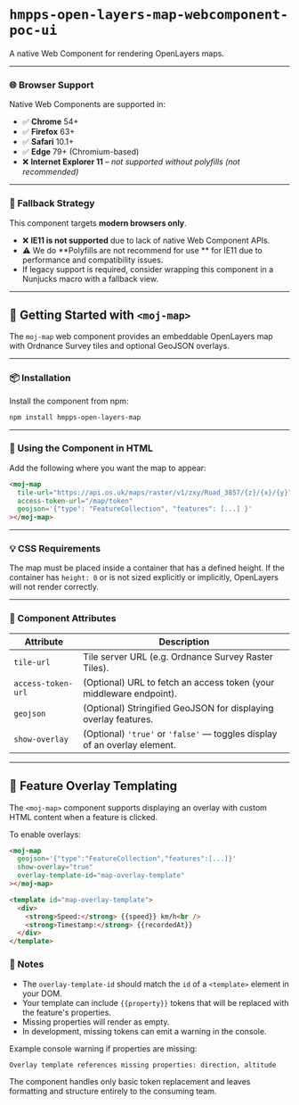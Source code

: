 
# `hmpps-open-layers-map-webcomponent-poc-ui`

A native Web Component for rendering OpenLayers maps.

---

### 🌐 Browser Support

Native Web Components are supported in:

- ✅ **Chrome** 54+
- ✅ **Firefox** 63+
- ✅ **Safari** 10.1+
- ✅ **Edge** 79+ (Chromium-based)
- ❌ **Internet Explorer 11** – _not supported without polyfills (not recommended)_

---

### 🔄 Fallback Strategy

This component targets **modern browsers only**.

- ❌ **IE11 is not supported** due to lack of native Web Component APIs.
- ⚠️ We do **Polyfills are not recommend for use ** for IE11 due to performance and compatibility issues.
- If legacy support is required, consider wrapping this component in a Nunjucks macro with a fallback view.

---

## 🚀 Getting Started with `<moj-map>`

The `moj-map` web component provides an embeddable OpenLayers map with Ordnance Survey tiles and optional GeoJSON overlays.

---

### 📦 Installation

Install the component from npm:

```bash
npm install hmpps-open-layers-map
```

---

### 🧱 Using the Component in HTML

Add the following where you want the map to appear:

```html
<moj-map
  tile-url="https://api.os.uk/maps/raster/v1/zxy/Road_3857/{z}/{x}/{y}"
  access-token-url="/map/token"
  geojson='{"type": "FeatureCollection", "features": [...] }'
></moj-map>
```

---

### 💡 CSS Requirements

The map must be placed inside a container that has a defined height. If the container has `height: 0` or is not sized explicitly or implicitly, OpenLayers will not render correctly.

---

### 🔧 Component Attributes

| Attribute          | Description                                                               |
| ------------------ | ------------------------------------------------------------------------- |
| `tile-url`         | Tile server URL (e.g. Ordnance Survey Raster Tiles).                      |
| `access-token-url` | (Optional) URL to fetch an access token (your middleware endpoint).       |
| `geojson`          | (Optional) Stringified GeoJSON for displaying overlay features.           |
| `show-overlay`     | (Optional) `'true'` or `'false'` — toggles display of an overlay element. |

---

## 🧩 Feature Overlay Templating

The `<moj-map>` component supports displaying an overlay with custom HTML content when a feature is clicked.

To enable overlays:

```html
<moj-map
  geojson='{"type":"FeatureCollection","features":[...]}'
  show-overlay="true"
  overlay-template-id="map-overlay-template"
></moj-map>

<template id="map-overlay-template">
  <div>
    <strong>Speed:</strong> {{speed}} km/h<br />
    <strong>Timestamp:</strong> {{recordedAt}}
  </div>
</template>
```

### 🧠 Notes

- The `overlay-template-id` should match the `id` of a `<template>` element in your DOM.
- Your template can include `{{property}}` tokens that will be replaced with the feature's properties.
- Missing properties will render as empty.
- In development, missing tokens can emit a warning in the console.

Example console warning if properties are missing:
```bash
Overlay template references missing properties: direction, altitude
```

The component handles only basic token replacement and leaves formatting and structure entirely to the consuming team.
